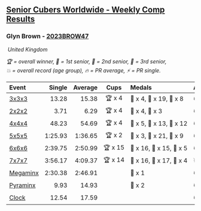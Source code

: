 <style>table {white-space: nowrap;}</style>
<link rel="stylesheet" type="text/css" href="/scw-comp/css/flags.css" />

## [Senior Cubers Worldwide - Weekly Comp Results](/scw-comp/results/)
### Glyn Brown - [2023BROW47](https://www.worldcubeassociation.org/persons/2023BROW47)

<i class="flag flag-GB" />&nbsp;United Kingdom

<span style="white-space: nowrap;">🏆 = overall winner</span>, <span style="white-space: nowrap;">🥇 = 1st senior</span>, <span style="white-space: nowrap;">🥈 = 2nd senior</span>, <span style="white-space: nowrap;">🥉 = 3rd senior</span>, <span style="white-space: nowrap;">💥 = overall record (age group)</span>, <span style="white-space: nowrap;">🔥 = PR average</span>, <span style="white-space: nowrap;">⚡ = PR single</span>.

| Event | Single | Average | Cups | Medals | Achievements|
| :-- | --: | --: | :--: | :-- | :-- |
| [3x3x3](333.md) | 13.28 | 15.38 | 🏆 x 4 | 🥇 x 4, 🥈 x 19, 🥉 x 8 | 🔥 x 8, ⚡ x 11 |
| [2x2x2](222.md) | 3.71 | 6.29 | 🏆 x 4 | 🥇 x 4, 🥈 x 3 | 🔥 x 5, ⚡ x 5 |
| [4x4x4](444.md) | 48.23 | 54.69 | 🏆 x 4 | 🥇 x 5, 🥈 x 13, 🥉 x 12 | 🔥 x 11, ⚡ x 9 |
| [5x5x5](555.md) | 1:25.93 | 1:36.65 | 🏆 x 2 | 🥇 x 3, 🥈 x 21, 🥉 x 9 | 🔥 x 11, ⚡ x 6 |
| [6x6x6](666.md) | 2:39.75 | 2:50.99 | 🏆 x 15 | 🥇 x 16, 🥈 x 15, 🥉 x 5 | 🔥 x 14, ⚡ x 12 |
| [7x7x7](777.md) | 3:56.17 | 4:09.37 | 🏆 x 14 | 🥇 x 16, 🥈 x 17, 🥉 x 4 | 💥 x 3, 🔥 x 14, ⚡ x 10 |
| [Megaminx](minx.md) | 2:30.38 | 2:46.91 |  | 🥉 x 1 | 🔥 x 1, ⚡ x 2 |
| [Pyraminx](pyram.md) | 9.93 | 14.93 |  | 🥉 x 2 | 🔥 x 2, ⚡ x 2 |
| [Clock](clock.md) | 12.54 | 17.59 |  |  | 🔥 x 2, ⚡ x 2 |

<!-- Global site tag (gtag.js) - Google Analytics -->
<script async src="https://www.googletagmanager.com/gtag/js?id=UA-86348435-3"></script>
<script>window.dataLayer = window.dataLayer || []; function gtag() {dataLayer.push(arguments);} gtag('js', new Date()); gtag('config', 'UA-86348435-3');</script>
